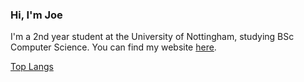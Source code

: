 ### Hi, I'm Joe

I'm a 2nd year student at the University of Nottingham, studying BSc Computer Science. You can find my website [here](https://jheyes.dev/).

[Top Langs](https://github-readme-stats.vercel.app/api/top-langs/?username=josephheyes&layout=compact)
